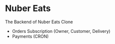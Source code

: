 # Nuber Eats

The Backend of Nuber Eats Clone

- Orders Subscription (Owner, Customer, Delivery)
- Payments (CRON)